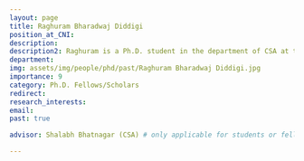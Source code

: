 ```yaml
---
layout: page
title: Raghuram Bharadwaj Diddigi
position_at_CNI: 
description: 
description2: Raghuram is a Ph.D. student in the department of CSA at the Indian Institute of Science. His research interests include developing convergent algorithms for multi-agent and off-policy learning in the context of Reinforcement Learning, application of multi-agent reinforcement learning algorithms to smart grids. He is currently working on off-policy Actor-Critic algorithms and auction mechanisms for efficient energy management in microgrid networks.
department:
img: assets/img/people/phd/past/Raghuram Bharadwaj Diddigi.jpg
importance: 9
category: Ph.D. Fellows/Scholars
redirect: 
research_interests: 
email: 
past: true

advisor: Shalabh Bhatnagar (CSA) # only applicable for students or fellows

---
```

